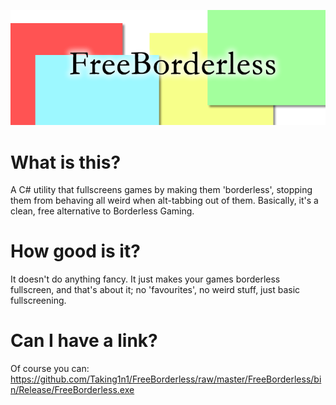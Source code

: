 ![FreeBorderless](https://raw.githubusercontent.com/Taking1n1/FreeBorderless/master/logo.png)

# What is this?
A C# utility that fullscreens games by making them 'borderless', stopping them from behaving all weird when alt-tabbing out of them. Basically, it's a clean, free alternative to Borderless Gaming.

# How good is it?
It doesn't do anything fancy. It just makes your games borderless fullscreen, and that's about it; no 'favourites', no weird stuff, just basic fullscreening.

# Can I have a link?
Of course you can: https://github.com/Taking1n1/FreeBorderless/raw/master/FreeBorderless/bin/Release/FreeBorderless.exe
